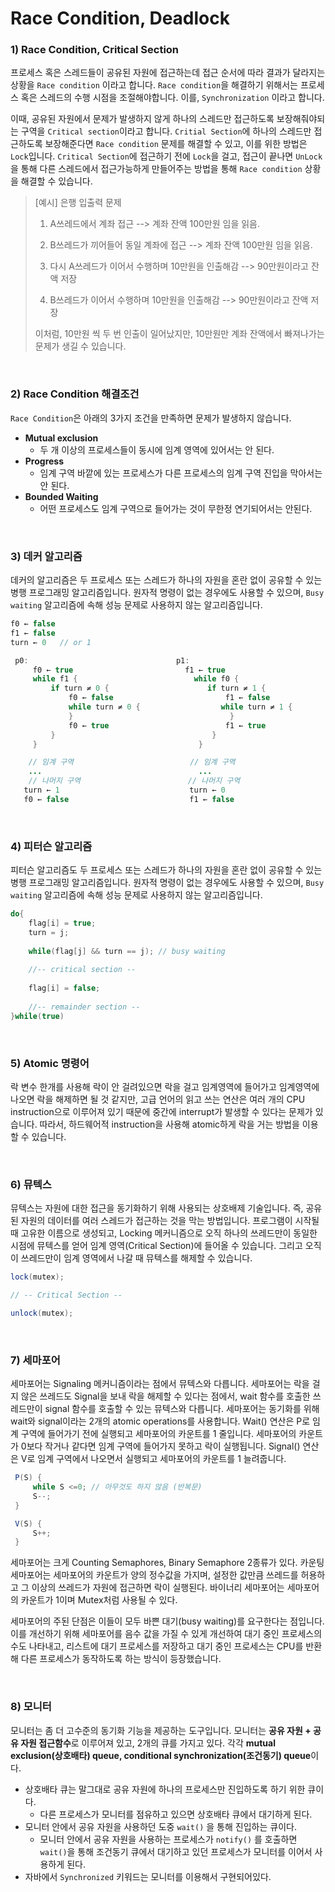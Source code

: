 # Race Condition, Deadlock

### 1) Race Condition, Critical Section

 프로세스 혹은 스레드들이 공유된 자원에 접근하는데 접근 순서에 따라 결과가 달라지는 상황을 `Race condition` 이라고 합니다. `Race condition`을 해결하기 위해서는 프로세스 혹은 스레드의 수행 시점을 조절해야합니다. 이를, `Synchronization` 이라고 합니다. 

 이때, 공유된 자원에서 문제가 발생하지 않게 하나의 스레드만 접근하도록 보장해줘야되는 구역을 `Critical section`이라고 합니다. `Critial Section`에 하나의 스레드만 접근하도록 보장해준다면 `Race condition` 문제를 해결할 수 있고, 이를 위한 방법은 `Lock`입니다. `Critical Section`에 접근하기 전에 `Lock`을 걸고, 접근이 끝나면 `UnLock`을 통해 다른 스레드에서 접근가능하게 만들어주는 방법을 통해 `Race condition` 상황을 해결할 수 있습니다.

> [예시] 은행 입출력 문제
>
> 1) A쓰레드에서 계좌 접근 --> 계좌 잔액 100만원 임을 읽음.
>
> 2) B쓰레드가 끼어들어 동일 계좌에 접근 --> 계좌 잔액 100만원 임을 읽음.
>
> 3) 다시 A쓰레드가 이어서 수행하며 10만원을 인출해감 --> 90만원이라고 잔액 저장
>
> 4) B쓰레드가 이어서 수행하며 10만원을 인출해감 --> 90만원이라고 잔액 저장
>
> 이처럼, 10만원 씩 두 번 인출이 일어났지만, 10만원만 계좌 잔액에서 빠져나가는 문제가 생길 수 있습니다.

<br>

### 2) Race Condition 해결조건

 `Race Condition`은 아래의 3가지 조건을 만족하면 문제가 발생하지 않습니다.

- **Mutual exclusion**
  - 두 개 이상의 프로세스들이 동시에 임계 영역에 있어서는 안 된다.
- **Progress**
  - 임계 구역 바깥에 있는 프로세스가 다른 프로세스의 임계 구역 진입을 막아서는 안 된다.
- **Bounded Waiting**
  - 어떤 프로세스도 임계 구역으로 들어가는 것이 무한정 연기되어서는 안된다.

<br>

### 3) 데커 알고리즘 

 데커의 알고리즘은 두 프로세스 또는 스레드가 하나의 자원을 혼란 없이 공유할 수 있는 병행 프로그래밍 알고리즘입니다. 원자적 명령이 없는 경우에도 사용할 수 있으며, `Busy waiting` 알고리즘에 속해 성능 문제로 사용하지 않는 알고리즘입니다.

```java
f0 ← false
f1 ← false
turn ← 0   // or 1

 p0:                                 p1:
     f0 ← true                         f1 ← true
     while f1 {                          while f0 {
         if turn ≠ 0 {                      if turn ≠ 1 {
             f0 ← false                         f1 ← false
             while turn ≠ 0 {                  while turn ≠ 1 {
             }                                   }
             f0 ← true                          f1 ← true
         }                                   }
     }                                    }

    // 임계 구역                          // 임계 구역 
    ...                                   ...
    // 나머지 구역                        // 나머지 구역
   turn ← 1                             turn ← 0
   f0 ← false                           f1 ← false
```

<br>

### 4) 피터슨 알고리즘

 피터슨 알고리즘도 두 프로세스 또는 스레드가 하나의 자원을 혼란 없이 공유할 수 있는 병행 프로그래밍 알고리즘입니다. 원자적 명령이 없는 경우에도 사용할 수 있으며, `Busy waiting` 알고리즘에 속해 성능 문제로 사용하지 않는 알고리즘입니다.

```java
do{
	flag[i] = true;
	turn = j;
	
	while(flag[j] && turn == j); // busy waiting
	
	//-- critical section --
	
	flag[i] = false;
	
	//-- remainder section --
}while(true)
```

<br>

### 5) Atomic 명령어

 락 변수 한개를 사용해 락이 안 걸려있으면 락을 걸고 임계영역에 들어가고 임계영역에 나오면 락을 해제하면 될 것 같지만, 고급 언어의 읽고 쓰는 연산은 여러 개의 CPU instruction으로 이루어져 있기 때문에 중간에 interrupt가 발생할 수 있다는 문제가 있습니다. 따라서, 하드웨어적 instruction을 사용해 atomic하게 락을 거는 방법을 이용할 수 있습니다.

<br>

### 6) 뮤텍스

 뮤텍스는 자원에 대한 접근을 동기화하기 위해 사용되는 상호배제 기술입니다. 즉, 공유된 자원의 데이터를 여러 스레드가 접근하는 것을 막는 방법입니다. 프로그램이 시작될 때 고유한 이름으로 생성되고, Locking 메커니즘으로 오직 하나의 쓰레드만이 동일한 시점에 뮤텍스를 얻어 임계 영역(Critical Section)에 들어올 수 있습니다. 그리고 오직 이 쓰레드만이 임계 영역에서 나갈 때 뮤텍스를 해제할 수 있습니다.

```java
lock(mutex); 

// -- Critical Section --

unlock(mutex);
```

<br>

### 7) 세마포어

 세마포어는 Signaling 메커니즘이라는 점에서 뮤텍스와 다릅니다. 세마포어는 락을 걸지 않은 쓰레드도 Signal을 보내 락을 해제할 수 있다는 점에서, wait 함수를 호출한 쓰레드만이 signal 함수를 호출할 수 있는 뮤텍스와 다릅니다. 세마포어는 동기화를 위해 wait와 signal이라는 2개의 atomic operations를 사용합니다. Wait() 연산은 P로 임계 구역에 들어가기 전에 실행되고 세마포어의 카운트를 1 줄입니다. 세마포어의 카운트가 0보다 작거나 같다면 임계 구역에 들어가지 못하고 락이 실행됩니다. Signal() 연산은 V로 임계 구역에서 나오면서 실행되고 세마포어의 카운트를 1 늘려줍니다.

```java
 P(S) {
     while S <=0; // 아무것도 하지 않음 (반복문)
     S--;
 }

 V(S) {
     S++;
 }
```

 세마포어는 크게 Counting Semaphores, Binary Semaphore 2종류가 있다. 카운팅 세마포어는 세마포어의 카운트가 양의 정수값을 가지며, 설정한 값만큼 쓰레드를 허용하고 그 이상의 쓰레드가 자원에 접근하면 락이 실행된다. 바이너리 세마포어는 세마포어의 카운트가 1이며 Mutex처럼 사용될 수 있다.

 세마포어의 주된 단점은 이들이 모두 바쁜 대기(busy waiting)를 요구한다는 점입니다. 이를 개선하기 위해 세마포어를 음수 값을 가질 수 있게 개선하여 대기 중인 프로세스의 수도 나타내고, 리스트에 대기 프로세스를 저장하고 대기 중인 프로세스는 CPU를 반환해 다른 프로세스가 동작하도록 하는 방식이 등장했습니다.

<br>

### 8) 모니터

 모니터는 좀 더 고수준의 동기화 기능을 제공하는 도구입니다. 모니터는 **공유 자원 + 공유 자원 접근함수**로 이루어져 있고, 2개의 큐를 가지고 있다. 각각 **mutual exclusion(상호배타) queue, conditional synchronization(조건동기) queue**이다.

- 상호배타 큐는 말그대로 공유 자원에 하나의 프로세스만 진입하도록 하기 위한 큐이다.
  - 다른 프로세스가 모니터를 점유하고 있으면 상호배타 큐에서 대기하게 된다.
- 모니터 안에서 공유 자원을 사용하던 도중 `wait()` 을 통해 진입하는 큐이다. 
  - 모니터 안에서 공유 자원을 사용하는 프로세스가 `notify()` 를 호출하면 `wait()`을 통해 조건동기 큐에서 대기하고 있던 프로세스가 모니터를 이어서 사용하게 된다.
- 자바에서 `Synchronized` 키워드는 모니터를 이용해서 구현되어있다.

